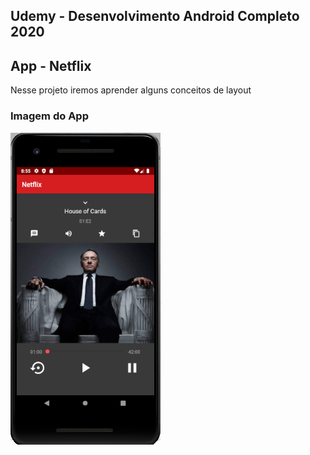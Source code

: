 ## Udemy - Desenvolvimento Android Completo 2020
## App - Netflix

Nesse projeto iremos aprender alguns conceitos de layout

### Imagem do App

![Imagem APP](https://github.com/Jardier/netflix/blob/master/app/src/main/res/drawable/imagem_app.PNG)
